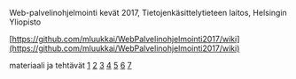 Web-palvelinohjelmointi kevät 2017, Tietojenkäsittelytieteen laitos, Helsingin Yliopisto

[https://github.com/mluukkai/WebPalvelinohjelmointi2017/wiki](https://github.com/mluukkai/WebPalvelinohjelmointi2017/wiki)

materiaali ja tehtävät [1](https://github.com/mluukkai/WebPalvelinohjelmointi2017/blob/master/web/viikko1.md) [2](https://github.com/mluukkai/WebPalvelinohjelmointi2017/blob/master/web/viikko2.md) [3](https://github.com/mluukkai/WebPalvelinohjelmointi2017/blob/master/web/viikko3.md) [4](https://github.com/mluukkai/WebPalvelinohjelmointi2017/blob/master/web/viikko4.md) [5](https://github.com/mluukkai/WebPalvelinohjelmointi2017/blob/master/web/viikko5.md) [6](https://github.com/mluukkai/WebPalvelinohjelmointi2017/blob/master/web/viikko6.md) [7](https://github.com/mluukkai/WebPalvelinohjelmointi2017/blob/master/web/viikko7.md)
